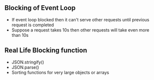 ## Blocking of Event Loop

- If event loop blocked then it can't serve other requests until previous request is completed
- Suppose a request takes 10s then other requests will take even more than 10s

## Real Life Blocking function

- JSON.stringify()
- JSON.parse()
- Sorting functions for very large objects or arrays
